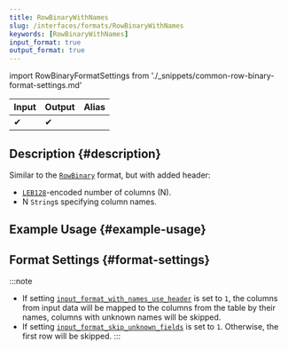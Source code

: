 ```yaml
---
title: RowBinaryWithNames
slug: /interfaces/formats/RowBinaryWithNames
keywords: [RowBinaryWithNames]
input_format: true
output_format: true
---
```


import RowBinaryFormatSettings from './_snippets/common-row-binary-format-settings.md'

| Input | Output | Alias |
|-------|--------|-------|
| ✔     | ✔      |       |

## Description {#description}

Similar to the [`RowBinary`](./RowBinary.md) format, but with added header:

- [`LEB128`](https://en.wikipedia.org/wiki/LEB128)-encoded number of columns (N).
- N `String`s specifying column names.

## Example Usage {#example-usage}

## Format Settings {#format-settings}

<RowBinaryFormatSettings/>

:::note
- If setting [`input_format_with_names_use_header`](/operations/settings/settings-formats.md/#input_format_with_names_use_header) is set to `1`,
the columns from input data will be mapped to the columns from the table by their names, columns with unknown names will be skipped. 
- If setting [`input_format_skip_unknown_fields`](/operations/settings/settings-formats.md/#input_format_skip_unknown_fields) is set to `1`.
Otherwise, the first row will be skipped.
:::
